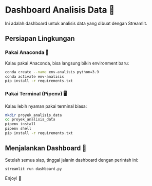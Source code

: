 # Dashboard Analisis Data 🚀

Ini adalah dashboard untuk analisis data yang dibuat dengan Streamlit.

## Persiapan Lingkungan

### Pakai Anaconda 🐍
Kalau pakai Anaconda, bisa langsung bikin environment baru:

```sh
conda create --name env-analisis python=3.9
conda activate env-analisis
pip install -r requirements.txt
```

### Pakai Terminal (Pipenv) 🖥️
Kalau lebih nyaman pakai terminal biasa:

```sh
mkdir proyek_analisis_data
cd proyek_analisis_data
pipenv install
pipenv shell
pip install -r requirements.txt
```

## Menjalankan Dashboard 🚀
Setelah semua siap, tinggal jalanin dashboard dengan perintah ini:

```sh
streamlit run dashboard.py
```

Enjoy! 🎉
